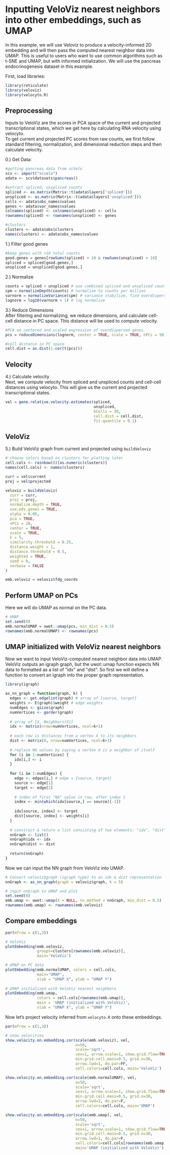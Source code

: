 Inputting VeloViz nearest neighbors into other embeddings, such as UMAP
===========================

In this example, we will use Veloviz to produce a velocity-informed 2D
embedding and will then pass the computed nearest neighbor data into UMAP. 
This is useful to users who want to use common algorithms such as t-SNE and
UMAP, but with informed initialization. We will use the pancreas 
endocrinogenesis dataset in this example.

First, load libraries:

``` r 
library(reticulate)
library(veloviz)
library(velocyto.R)
```

Preprocessing
-------------

Inputs to VeloViz are the scores in PCA space of the current and
projected transcriptional states, which we get here by calculating RNA
velocity using velocyto.  
To get current and projected PC scores from raw counts, we first follow
standard filtering, normalization, and dimensional reduction steps and
then calculate velocity. 

0.) Get Data:

``` r
#getting pancreas data from scVelo
scv <- import("scvelo")
adata <- scv$datasets$pancreas()

#extract spliced, unspliced counts
spliced <- as.matrix(Matrix::t(adata$layers['spliced']))
unspliced <- as.matrix(Matrix::t(adata$layers['unspliced']))
cells <- adata$obs_names$values
genes <- adata$var_names$values
colnames(spliced) <- colnames(unspliced) <- cells
rownames(spliced) <- rownames(unspliced) <- genes

#clusters
clusters <- adata$obs$clusters
names(clusters) <- adata$obs_names$values
```

1.) Filter good genes

``` r
#keep genes with >10 total counts
good.genes = genes[rowSums(spliced) > 10 & rowSums(unspliced) > 10]
spliced = spliced[good.genes,]
unspliced = unspliced[good.genes,]
```

2.) Normalize

``` r
counts = spliced + unspliced # use combined spliced and unspliced counts
cpm = normalizeDepth(counts) # normalize to counts per million
varnorm = normalizeVariance(cpm) # variance stabilize, find overdispersed genes
lognorm = log10(varnorm + 1) # log normalize
``` 

3.) Reduce Dimensions  
After filtering and normalizing, we reduce dimensions, and calculate
cell-cell distance in PC space. This distance will be used to compute
velocity.

``` r
#PCA on centered and scaled expression of overdispersed genes
pcs = reduceDimensions(lognorm, center = TRUE, scale = TRUE, nPCs = 50)

#cell distance in PC space
cell.dist = as.dist(1-cor(t(pcs))) 
``` 

Velocity
--------

4.) Calculate velocity  
Next, we compute velocity from spliced and unspliced counts and
cell-cell distances using velocyto. This will give us the current and
projected transcriptional states.

``` r
vel = gene.relative.velocity.estimates(spliced,
                                       unspliced,
                                       kCells = 30,
                                       cell.dist = cell.dist,
                                       fit.quantile = 0.1)
```

VeloViz
-------
5.) Build VeloViz graph from current and projected using `buildVeloviz`

``` r
# choose colors based on clusters for plotting later
cell.cols <- rainbow(8)[as.numeric(clusters)]
names(cell.cols) <- names(clusters)

curr = vel$current
proj = vel$projected

veloviz = buildVeloviz(
  curr = curr, 
  proj = proj,
  normalize.depth = TRUE,
  use.ods.genes = TRUE,
  alpha = 0.05,
  pca = TRUE,
  nPCs = 20,
  center = TRUE,
  scale = TRUE,
  k = 5,
  similarity.threshold = 0.25,
  distance.weight = 1,
  distance.threshold = 0.5,
  weighted = TRUE,
  seed = 0,
  verbose = FALSE
)

emb.veloviz = veloviz$fdg_coords
```

Perform UMAP on PCs
---------------------------
Here we will do UMAP as normal on the PC data.

``` r
# UMAP
set.seed(0)
emb.normalUMAP = uwot::umap(pcs, min_dist = 0.5)
rownames(emb.normalUMAP) <- rownames(pcs)
```

UMAP initialized with VeloViz nearest neighbors
---------------------------
Now we want to input VeloViz-computed nearest neighbor data into UMAP. 
VeloViz outputs an igraph graph, but the uwot::umap function expects
NN data to formatted as a list of "idx" and "dist". So first we will
define a function to convert an igraph into the proper graph representation.

```r
library(igraph)

as_nn_graph = function(graph, k) {
  edges <- get.edgelist(graph) # array of [source, target] 
  weights <- E(graph)$weight # edge weights
  numEdges <- gsize(graph)
  numVertices <- gorder(graph)
  
  # array of [X, Neighbors(X)]
  idx <- matrix(nrow=numVertices, ncol=k+1) 
  
  # each row is distances from a vertex X to its neighbors
  dist <- matrix(0, nrow=numVertices, ncol=k+1)
  
  # replace NA values by saying a vertex X is a neighbor of itself 
  for (i in 1:numVertices) {
    idx[i,] <- i
  }
  
  for (i in 1:numEdges) {
    edge <- edges[i,] # edge = {source, target}
    source <- edge[1]
    target <- edge[2]
    
    # index of first "NA" value in row, after index 1
    index <- min(which(idx[source,] == source)[-1])
    
    idx[source, index] <- target
    dist[source, index] <- weights[i]
  }
  
  # construct & return a list consisting of two elements: "idx", "dist"
  nnGraph <- list()
  nnGraph$idx <- idx
  nnGraph$dist <- dist
  
  return(nnGraph)
}
```

Now we can input the NN graph from VeloViz into UMAP.

```r
# Convert veloviz$graph (igraph type) to an idx & dist representation
nnGraph <- as_nn_graph(graph = veloviz$graph, k = 5)

# input nnGraph to UMAP and plot
set.seed(0)
emb.umap <- uwot::umap(X = NULL, nn_method = nnGraph, min_dist = 0.5)
rownames(emb.umap) <- rownames(emb.veloviz)
```

Compare embeddings
---------------------------

```r
par(mfrow = c(1,3))

# VeloViz
plotEmbedding(emb.veloviz, 
              groups=clusters[rownames(emb.veloviz)], 
              main='VeloViz')

# UMAP on PC data
plotEmbedding(emb.normalUMAP, colors = cell.cols, 
              main='UMAP',
              xlab = "UMAP X", ylab = "UMAP Y")
              
# UMAP initialized with VeloViz nearest neighbors
plotEmbedding(emb.umap,
              colors = cell.cols[rownames(emb.umap)],
              main = 'UMAP (initialized with VeloViz)', 
              xlab = "UMAP X", ylab = "UMAP Y")
```

Now let’s project velocity inferred from `velocyto.R` onto these
embeddings.

```r
par(mfrow = c(1,3))

# show velocities
show.velocity.on.embedding.cor(scale(emb.veloviz), vel,
                               n=50,
                               scale='sqrt',
                               cex=1, arrow.scale=1, show.grid.flow=TRUE,
                               min.grid.cell.mass=0.5, grid.n=30, 
                               arrow.lwd=1, do.par=FF, 
                               cell.colors=cell.cols, main='VeloViz')

show.velocity.on.embedding.cor(scale(emb.normalUMAP), vel,
                               n=50,
                               scale='sqrt',
                               cex=1, arrow.scale=1, show.grid.flow=TRUE,
                               min.grid.cell.mass=0.5, grid.n=30, 
                               arrow.lwd=1, do.par=F,
                               cell.colors=cell.cols, main='UMAP')

show.velocity.on.embedding.cor(scale(emb.umap), vel,
                               n=50,
                               scale='sqrt',
                               cex=1, arrow.scale=1, show.grid.flow=TRUE,
                               min.grid.cell.mass=0.5, grid.n=30, 
                               arrow.lwd=1, do.par=F,
                               cell.colors=cell.cols[rownames(emb.umap)],
                               main='UMAP (initialized with VeloViz)')
```


